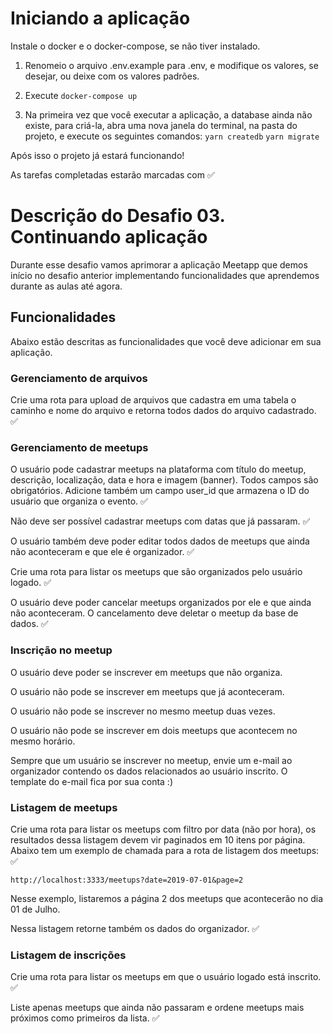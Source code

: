 # Iniciando a aplicação

Instale o docker e o docker-compose, se não tiver instalado.

1. Renomeio o arquivo .env.example para .env, e modifique os valores, se desejar, ou deixe com os valores padrões.

2. Execute `docker-compose up`

3. Na primeira vez que você executar a aplicação, a database ainda não existe, para criá-la, abra uma nova janela do terminal, na pasta do projeto, e execute os seguintes comandos:
   `yarn createdb`
   `yarn migrate`

Após isso o projeto já estará funcionando!

As tarefas completadas estarão marcadas com :white_check_mark:

# Descrição do Desafio 03. Continuando aplicação

Durante esse desafio vamos aprimorar a aplicação Meetapp que demos início no desafio anterior implementando funcionalidades que aprendemos durante as aulas até agora.

## Funcionalidades

Abaixo estão descritas as funcionalidades que você deve adicionar em sua aplicação.

### Gerenciamento de arquivos

Crie uma rota para upload de arquivos que cadastra em uma tabela o caminho e nome do arquivo e retorna todos dados do arquivo cadastrado. :white_check_mark:

### Gerenciamento de meetups

O usuário pode cadastrar meetups na plataforma com título do meetup, descrição, localização, data e hora e imagem (banner). Todos campos são obrigatórios. Adicione também um campo user_id que armazena o ID do usuário que organiza o evento. :white_check_mark:

Não deve ser possível cadastrar meetups com datas que já passaram. :white_check_mark:

O usuário também deve poder editar todos dados de meetups que ainda não aconteceram e que ele é organizador. :white_check_mark:

Crie uma rota para listar os meetups que são organizados pelo usuário logado. :white_check_mark:

O usuário deve poder cancelar meetups organizados por ele e que ainda não aconteceram. O cancelamento deve deletar o meetup da base de dados. :white_check_mark:

### Inscrição no meetup

O usuário deve poder se inscrever em meetups que não organiza. 

O usuário não pode se inscrever em meetups que já aconteceram.

O usuário não pode se inscrever no mesmo meetup duas vezes.

O usuário não pode se inscrever em dois meetups que acontecem no mesmo horário.

Sempre que um usuário se inscrever no meetup, envie um e-mail ao organizador contendo os dados relacionados ao usuário inscrito. O template do e-mail fica por sua conta :)

### Listagem de meetups

Crie uma rota para listar os meetups com filtro por data (não por hora), os resultados dessa listagem devem vir paginados em 10 itens por página. Abaixo tem um exemplo de chamada para a rota de listagem dos meetups: :white_check_mark:

```
http://localhost:3333/meetups?date=2019-07-01&page=2
```

Nesse exemplo, listaremos a página 2 dos meetups que acontecerão no dia 01 de Julho.

Nessa listagem retorne também os dados do organizador. :white_check_mark:

### Listagem de inscrições

Crie uma rota para listar os meetups em que o usuário logado está inscrito. :white_check_mark:

Liste apenas meetups que ainda não passaram e ordene meetups mais próximos como primeiros da lista. :white_check_mark:
